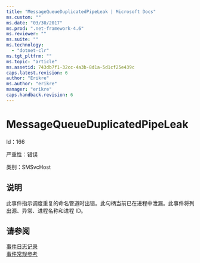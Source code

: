 ```yaml
---
title: "MessageQueueDuplicatedPipeLeak | Microsoft Docs"
ms.custom: ""
ms.date: "03/30/2017"
ms.prod: ".net-framework-4.6"
ms.reviewer: ""
ms.suite: ""
ms.technology: 
  - "dotnet-clr"
ms.tgt_pltfrm: ""
ms.topic: "article"
ms.assetid: 743db7f1-32cc-4a3b-8d1a-5d1cf25e439c
caps.latest.revision: 6
author: "Erikre"
ms.author: "erikre"
manager: "erikre"
caps.handback.revision: 6
---
```

# MessageQueueDuplicatedPipeLeak
Id：166  
  
 严重性：错误  
  
 类别：SMSvcHost  
  
## 说明  
 此事件指示调度重复的命名管道时出错。此句柄当前已在进程中泄漏。此事件将列出源、异常、进程名称和进程 ID。  
  
## 请参阅  
 [事件日志记录](../../../../../docs/framework/wcf/diagnostics/event-logging/index.md)   
 [事件常规参考](../../../../../docs/framework/wcf/diagnostics/event-logging/events-general-reference.md)